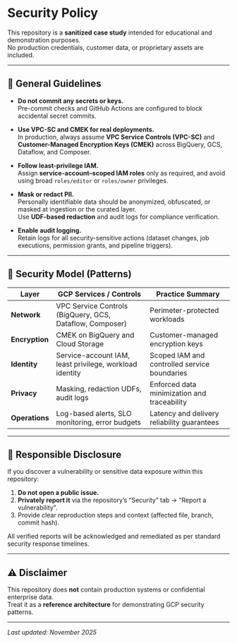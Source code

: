 # Security Policy

This repository is a **sanitized case study** intended for educational and demonstration purposes.  
No production credentials, customer data, or proprietary assets are included.

---

## 🔐 General Guidelines

- **Do not commit any secrets or keys.**  
  Pre-commit checks and GitHub Actions are configured to block accidental secret commits.

- **Use VPC-SC and CMEK for real deployments.**  
  In production, always assume **VPC Service Controls (VPC-SC)** and **Customer-Managed Encryption Keys (CMEK)** across BigQuery, GCS, Dataflow, and Composer.

- **Follow least-privilege IAM.**  
  Assign **service-account–scoped IAM roles** only as required, and avoid using broad `roles/editor` or `roles/owner` privileges.

- **Mask or redact PII.**  
  Personally identifiable data should be anonymized, obfuscated, or masked at ingestion or the curated layer.  
  Use **UDF-based redaction** and audit logs for compliance verification.

- **Enable audit logging.**  
  Retain logs for all security-sensitive actions (dataset changes, job executions, permission grants, and pipeline triggers).

---

## 🧠 Security Model (Patterns)

| Layer        | GCP Services / Controls                                      | Practice Summary |
|---------------|--------------------------------------------------------------|------------------|
| **Network**   | VPC Service Controls (BigQuery, GCS, Dataflow, Composer)     | Perimeter-protected workloads |
| **Encryption**| CMEK on BigQuery and Cloud Storage                           | Customer-managed encryption keys |
| **Identity**  | Service-account IAM, least privilege, workload identity      | Scoped IAM and controlled service boundaries |
| **Privacy**   | Masking, redaction UDFs, audit logs                          | Enforced data minimization and traceability |
| **Operations**| Log-based alerts, SLO monitoring, error budgets              | Latency and delivery reliability guarantees |

---

## 🧾 Responsible Disclosure

If you discover a vulnerability or sensitive data exposure within this repository:

1. **Do not open a public issue.**
2. **Privately report it** via the repository’s “Security” tab → “Report a vulnerability”.
3. Provide clear reproduction steps and context (affected file, branch, commit hash).

All verified reports will be acknowledged and remediated as per standard security response timelines.

---

## ⚠️ Disclaimer

This repository does **not** contain production systems or confidential enterprise data.  
Treat it as a **reference architecture** for demonstrating GCP security patterns.

---

_Last updated: November 2025_

